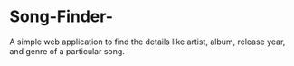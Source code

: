 # Song-Finder-
A simple web application to find the details like artist, album, release year, and genre of a particular song.
